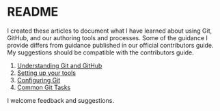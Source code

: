 # README

I created these articles to document what I have learned about using Git, GitHub, and our authoring
tools and processes. Some of the guidance I provide differs from guidance published in our official
contributors guide. My suggestions should be compatible with the contributors guide.

1. [Understanding Git and GitHub](Understanding%20Git%20Workflow.md)
2. [Setting up your tools](Setting%20up%20tools.md)
3. [Configuring Git](Configuring%20Git.md)
4. [Common Git Tasks](Common%20Git%20tasks.md)

I welcome feedback and suggestions.